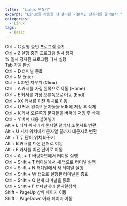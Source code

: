 ```yaml
---
title:  "Linux 단축키"
excerpt: "Linux를 사용할 떄 편리한 기본적인 단축키를 알아보자."
categories:
  - Linux
tags:
  - Basic
---
```

Ctrl + C	실행 중인 프로그램 중지  
Ctrl + Z	실행 중인 프로그램 일시 정지  
%	일시 정지된 프로그램 다시 실행  
Tab	자동 완성  
Ctrl + D	터미널 종료  
Ctrl + M	Enter  
Ctrl + L	화면 지우기 (Clear)  
Ctrl + A	커서를 가장 왼쪽으로 이동 (Home)  
Ctrl + E	커서를 가장 오른쪽으로 이동 (End)  
Ctrl + XX	커서를 이전 위치로 이동  
Ctrl + U	커서 왼쪽의 문자들을 버퍼에 저장 후 삭제  
Ctrl + K	커서 오른쪽의 문자들을 버퍼에 저장 후 삭제  
Ctrl + Y	버퍼 내용 붙여넣기  
Alt + L		커서 위치에서 문자열 끝까지 소문자로 변환  
Alt + U		커서 위치에서 문자열 끝까지 대문자로 변환  
Alt + T		두 단어 위치 바꾸기  
Alt + B		커서를 다음 단어로 이동  
Alt + F		커서를 이전 단어로 이동  
Ctrl + Alt + T		바탕화면에서 터미널 실행  
Ctrl + Shift + T 	터미널에서 새 탭으로 터미널 실행  
Ctrl + Shift + N	터미널에서 새 터미널 실행  
Ctrl + Shift + W	탭으로 실행된 터미널을 종료  
Ctrl + Shift + Q	현재 터미널을 종료  
Ctrl + Shift + F	터미널내에 문자열검색  
Shift + PageUp		상위 페이지 이동  
Shift + PageDown	아래 페이지 이동  
